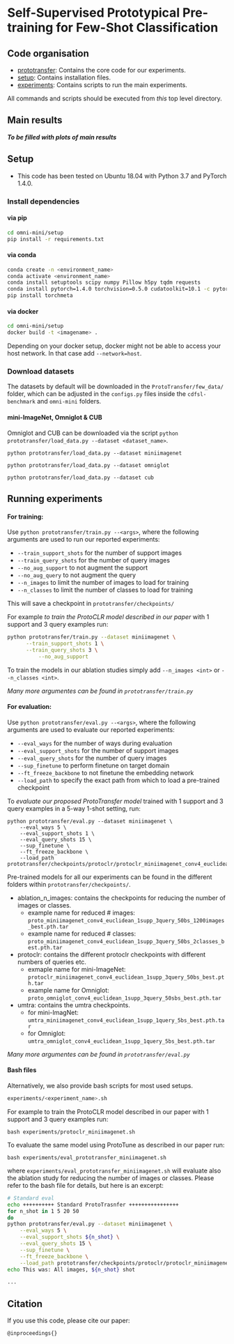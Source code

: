 # Self-Supervised Prototypical Pre-training for Few-Shot Classification

## Code organisation
* [prototransfer](semifew): Contains the core code for our experiments.
* [setup](setup): Contains installation files.
* [experiments](experiments): Contains scripts to run the main experiments.

All commands and scripts should be executed from *this* top level directory.

## Main results
***To be filled with plots of main results***

## Setup
* This code has been tested on Ubuntu 18.04 with Python 3.7 and PyTorch 1.4.0.

### Install dependencies
#### via pip
```bash
cd omni-mini/setup
pip install -r requirements.txt
```

#### via conda
```bash
conda create -n <environment_name>
conda activate <environment_name>
conda install setuptools scipy numpy Pillow h5py tqdm requests
conda install pytorch=1.4.0 torchvision=0.5.0 cudatoolkit=10.1 -c pytorch
pip install torchmeta
```

#### via docker
```bash
cd omni-mini/setup
docker build -t <imagename> .
```
Depending on your docker setup, docker might not be able to access your host network. In that case add `--network=host`.

### Download datasets

The datasets by default will be downloaded in the `ProtoTransfer/few_data/` folder, which can be adjusted in the `configs.py` files inside the `cdfsl-benchmark` and `omni-mini` folders.

#### mini-ImageNet, Omniglot & CUB
Omniglot and CUB can be downloaded via the script `python prototransfer/load_data.py --dataset <dataset_name>`.

`python prototransfer/load_data.py --dataset miniimagenet`

`python prototransfer/load_data.py --dataset omniglot`

`python prototransfer/load_data.py --dataset cub`

## Running experiments
#### For training:
Use `python prototransfer/train.py --<args>`, where the following arguments are used to run our reported experiments:
* `--train_support_shots` for the number of support images
* `--train_query_shots` for the number of query images
* `--no_aug_support` to not augment the support
* `--no_aug_query` to not augment the query
* `--n_images` to limit the number of images to load for training
* `--n_classes` to limit the number of classes to load for training

This will save a checkpoint in `prototransfer/checkpoints/ `

For example *to train the ProtoCLR model described in our paper* with 1 support and 3 query examples run:
```bash
python prototransfer/train.py --dataset miniimagenet \
	  --train_support_shots 1 \
	  --train_query_shots 3 \
    	  --no_aug_support
```

To train the models in our ablation studies simply add `--n_images <int>` or `--n_classes <int>`.

*Many more argumentes can be found in `prototransfer/train.py`*

#### For evaluation:
Use `python prototransfer/eval.py --<args>`, where the following arguments are used to evaluate our reported experiments:
* `--eval_ways` for the number of ways during evaluation
* `--eval_support_shots` for the number of support images
* `--eval_query_shots` for the number of query images
* `--sup_finetune` to perform finetune on target domain
* `--ft_freeze_backbone` to not finetune the embedding network 
* `--load_path` to specify the exact path from which to load a pre-trained checkpoint

To *evaluate our proposed ProtoTransfer model* trained with 1 support and 3 query examples in a 5-way 1-shot setting, run:
```
python prototransfer/eval.py --dataset miniimagenet \
	--eval_ways 5 \
	--eval_support_shots 1 \
	--eval_query_shots 15 \
	--sup_finetune \
	--ft_freeze_backbone \
	--load_path prototransfer/checkpoints/protoclr/protoclr_miniimagenet_conv4_euclidean_1supp_3query_50bs_best.pth.tar
```

Pre-trained models for all our experiments can be found in the different folders within `prototransfer/checkpoints/`.
* ablation_n_images: contains the checkpoints for reducing the number of images or classes.
	* example name for reduced \# images: `proto_miniimagenet_conv4_euclidean_1supp_3query_50bs_1200images_best.pth.tar`
	* example name for reduced \# classes: `proto_miniimagenet_conv4_euclidean_1supp_3query_50bs_2classes_best.pth.tar`
* protoclr: contains the different protoclr checkpoints with different numbers of queries etc.
	* exmaple name for mini-ImageNet: `protoclr_miniimagenet_conv4_euclidean_1supp_3query_50bs_best.pth.tar`
	* example name for Omniglot: `proto_omniglot_conv4_euclidean_1supp_3query_50sbs_best.pth.tar`
* umtra: contains the umtra checkpoints.
	* for mini-ImagNet: `umtra_miniimagenet_conv4_euclidean_1supp_1query_5bs_best.pth.tar`
	* for Omniglot: `umtra_omniglot_conv4_euclidean_1supp_1query_5bs_best.pth.tar`


*Many more argumentes can be found in `prototransfer/eval.py`*

#### Bash files
Alternatively, we also provide bash scripts for most used setups. 
```bash
experiments/<experiment_name>.sh
```

For example to train the ProtoCLR model described in our paper with 1 support and 3 query examples run:
```
bash experiments/protoclr_miniimagenet.sh
```

To evaluate the same model using ProtoTune as described in our paper run:
```
bash experiments/eval_prototransfer_miniimagenet.sh
```
where `experiments/eval_prototransfer_miniimagenet.sh` will evaluate also the ablation study for reducing the number of images or classes. Please refer to the bash file for details, but here is an excerpt:

```bash
# Standard eval
echo ++++++++++ Standard ProtoTrasnfer ++++++++++++++++
for n_shot in 1 5 20 50
do
python prototransfer/eval.py --dataset miniimagenet \
	--eval_ways 5 \
	--eval_support_shots ${n_shot} \
	--eval_query_shots 15 \
	--sup_finetune \
	--ft_freeze_backbone \
	--load_path prototransfer/checkpoints/protoclr/protoclr_miniimagenet_conv4_euclidean_1supp_3query_50bs_best.pth.tar
echo This was: All images, ${n_shot} shot

...
```


## Citation
If you use this code, please cite our paper:

```
@inproceedings{}
```

